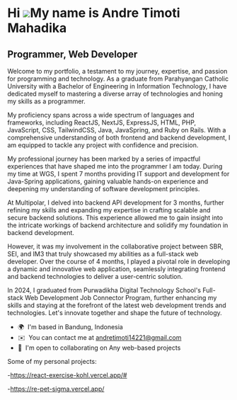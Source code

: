 Hi ![](https://user-images.githubusercontent.com/18350557/176309783-0785949b-9127-417c-8b55-ab5a4333674e.gif)My name is Andre Timoti Mahadika
=============================================================================================================================================

Programmer, Web Developer
-------------------------

Welcome to my portfolio, a testament to my journey, expertise, and passion for programming and technology. As a graduate from Parahyangan Catholic University with a Bachelor of Engineering in Information Technology, I have dedicated myself to mastering a diverse array of technologies and honing my skills as a programmer. 

My proficiency spans across a wide spectrum of languages and frameworks, including ReactJS, NextJS, ExpressJS, HTML, PHP, JavaScript, CSS, TailwindCSS, Java, JavaSpring, and Ruby on Rails. With a comprehensive understanding of both frontend and backend development, I am equipped to tackle any project with confidence and precision. 

My professional journey has been marked by a series of impactful experiences that have shaped me into the programmer I am today. During my time at WGS, I spent 7 months providing IT support and development for Java-Spring applications, gaining valuable hands-on experience and deepening my understanding of software development principles. 

At Multipolar, I delved into backend API development for 3 months, further refining my skills and expanding my expertise in crafting scalable and secure backend solutions. This experience allowed me to gain insight into the intricate workings of backend architecture and solidify my foundation in backend development. 

However, it was my involvement in the collaborative project between SBR, SEI, and IM3 that truly showcased my abilities as a full-stack web developer. Over the course of 4 months, I played a pivotal role in developing a dynamic and innovative web application, seamlessly integrating frontend and backend technologies to deliver a user-centric solution. 

In 2024, I graduated from Purwadikha Digital Technology School's Full-stack Web Development Job Connector Program, further enhancing my skills and staying at the forefront of the latest web development trends and technologies. Let's innovate together and shape the future of technology.

* 🌍  I'm based in Bandung, Indonesia
* ✉️  You can contact me at [andretimoti14221@gmail.com](mailto:andretimoti14221@gmail.com)
* 🤝  I'm open to collaborating on Any web-based projects

Some of my personal projects:

-https://react-exercise-kohl.vercel.app/#

-https://re-pet-sigma.vercel.app/
